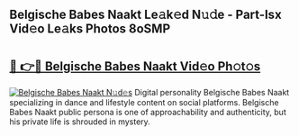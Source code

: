 ## Belgische Babes Naakt Le𝚊k𝚎d N𝚞𝚍e - Part-Isx Vid𝚎o Le𝚊ks Photos 8oSMP

# <h2><a href="http://fb46wl.evod.top/?m=Belgische+Babes+Naakt">🔗 👉🔴 Belgische Babes Naakt Vid𝚎o Ph𝚘t𝚘s</a></h2>

[![Belgische Babes Naakt N𝚞d𝚎s](https://i.imgur.com/8V9OHl7.gif)](http://fb46wl.evod.top/?m=Belgische+Babes+Naakt)
Digital personality Belgische Babes Naakt specializing in dance and lifestyle content on social platforms. Belgische Babes Naakt public persona is one of approachability and authenticity, but his private life is shrouded in mystery. 
